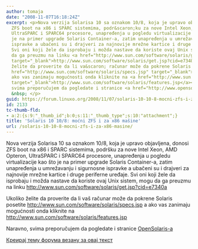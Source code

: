 ```yaml
---
author: tomaja
date: "2008-11-07T16:18:24Z"
excerpt: <p>Nova verzija Solarisa 10 sa oznakom 10/8, koja je upravo objavljena, donosi
  ZFS boot na x86 i SPARC sistemima, podr&scaron;ku za nove Intel Xeon, AMD Opteron,
  UltraSPARC i SPARC64 procesore, unapređenja u pogledu virtualizacije kao &scaron;to
  je na primer upgrade Solaris Container-a, zatim unapređenja u umrežavanju i sigurnosne
  ispravke a ubačeni su i drajveri za najnovije mrežne kartice i druge periferne uređaje.
  Svi oni koji žele da isprobaju i možda nastave da koriste ovaj Unix sistem, mogu
  da ga preuzmu na linku <a href="http://www.sun.com/software/solaris/get.jsp?cid=e7340a"
  target="_blank">http://www.sun.com/software/solaris/get.jsp?cid=e7340a</a>  </p><p>Ukoliko
  želite da proverite da li va&scaron; računar može da pokrene Solaris posetite <a
  href="http://www.sun.com/software/solaris/specs.jsp" target="_blank">http://www.sun.com/software/solaris/specs.jsp</a>  a
  ako vas zanimaju mogućnosti onda kliknite na <a href="http://www.sun.com/software/solaris/features.jsp"
  target="_blank">http://www.sun.com/software/solaris/features.jsp</a></p><p>Naravno,
  svima preporučujem da pogledate i stranice <a href="http://www.opensolaris.com/get/">OpenSolaris-a</a>
  &nbsp; </p>
guid: https://forum.linuxo.org/2008/11/07/solaris-10-10-8-mocni-zfs-i-za-x86-masine/
id: 2133
tc-thumb-fld:
- a:2:{s:9:"_thumb_id";b:0;s:11:"_thumb_type";s:10:"attachment";}
title: 'Solaris 10 10/8: moćni ZFS i za x86 mašine'
url: /solaris-10-10-8-mocni-zfs-i-za-x86-masine/
---
```

Nova verzija Solarisa 10 sa oznakom 10/8, koja je upravo objavljena, donosi ZFS boot na x86 i SPARC sistemima, podr&scaron;ku za nove Intel Xeon, AMD Opteron, UltraSPARC i SPARC64 procesore, unapređenja u pogledu virtualizacije kao &scaron;to je na primer upgrade Solaris Container-a, zatim unapređenja u umrežavanju i sigurnosne ispravke a ubačeni su i drajveri za najnovije mrežne kartice i druge periferne uređaje. Svi oni koji žele da isprobaju i možda nastave da koriste ovaj Unix sistem, mogu da ga preuzmu na linku <a href="http://www.sun.com/software/solaris/get.jsp?cid=e7340a" target="_blank">http://www.sun.com/software/solaris/get.jsp?cid=e7340a</a> 

Ukoliko želite da proverite da li va&scaron; računar može da pokrene Solaris posetite <a href="http://www.sun.com/software/solaris/specs.jsp" target="_blank">http://www.sun.com/software/solaris/specs.jsp</a> a ako vas zanimaju mogućnosti onda kliknite na <a href="http://www.sun.com/software/solaris/features.jsp" target="_blank">http://www.sun.com/software/solaris/features.jsp</a>

Naravno, svima preporučujem da pogledate i stranice [OpenSolaris-a](http://www.opensolaris.com/get/) &nbsp; 

<!--break-->

[Креирај тему форума везану за овај текст](https://linuxo.org/nova-tema-na-forumu/?se_pid=2133)